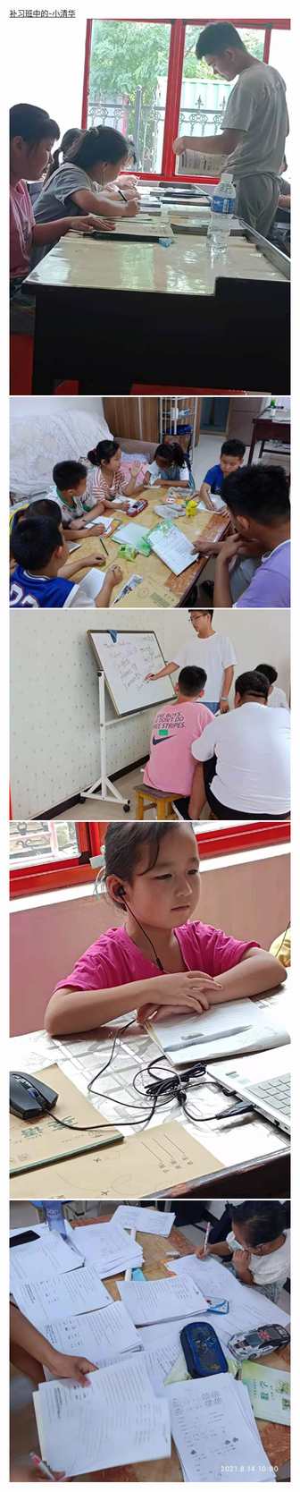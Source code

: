 <html>
 <head>
  <title> 小清华补习班 </title>
  <meta name="generator" content="editplus" />
  <meta name="author" content="" />
  <meta name="keywords" content="" />
  <meta name="description" content="" />
    <script type="application/javascript"/>
   alert("欢迎来到JinZhen小清华补习班官方网站 领导请坐")
</script>
   <style spry:test="css">
    
.one a
{font-size:25px;
background-color:#000;
color:#FFF;
float:left;
margin-left:10px;}
    
.one a:hover
{font-size:26px;
color:#F93;}

.ie img{
	width:300px;
	height:600px;
	   float:left;}
    
    
  </style>
 </head>

<body>
   <div class="one"><a href="#">补习班中的-小清华</a></div>
<div class="ie">
 <img src="cram.jpg"/>
 <img src="cram1.jpg"/>
 <img src="cram2.jpg"/>
 <img src="cram3.jpg"/>
 <img src="cram4.jpg"/>
</div>
</body>
</html>

